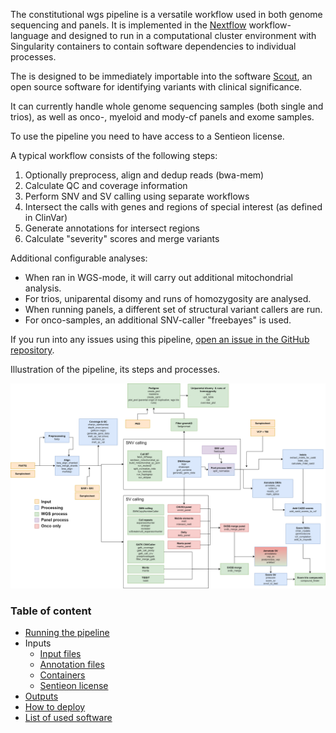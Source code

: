 The constitutional wgs pipeline is a versatile workflow used in both genome sequencing and panels. It is implemented in the [Nextflow](https://www.nextflow.io/) workflow-language and designed to run in a computational cluster environment with Singularity containers to contain software dependencies to individual processes.

The is designed to be immediately importable into the software [Scout](https://github.com/Clinical-Genomics/scout), an open source software for identifying variants with clinical significance. 

It can currently handle whole genome sequencing samples (both single and trios), as well as onco-, myeloid and mody-cf panels and exome samples.

To use the pipeline you need to have access to a Sentieon license.

A typical workflow consists of the following steps:

1. Optionally preprocess, align and dedup reads (bwa-mem)
2. Calculate QC and coverage information 
3. Perform SNV and SV calling using separate workflows
4. Intersect the calls with genes and regions of special interest (as defined in ClinVar)
5. Generate annotations for intersect regions
6. Calculate "severity" scores and merge variants

Additional configurable analyses:

* When ran in WGS-mode, it will carry out additional mitochondrial analysis.
* For trios, uniparental disomy and runs of homozygosity are analysed.
* When running panels, a different set of structural variant callers are run.
* For onco-samples, an additional SNV-caller "freebayes" is used.

If you run into any issues using this pipeline, [open an issue in the GitHub repository](https://github.com/Clinical-Genomics-Lund/nextflow_wgs/issues).

Illustration of the pipeline, its steps and processes.

![overview_img](img/wgs_overview_200.drawio.png)

### Table of content

* [Running the pipeline](running_the_pipeline.md)
* Inputs
    * [Input files](input_files.md)
    * [Annotation files](annotation_files.md)
    * [Containers](input_containers.md)
    * [Sentieon license](sentieon_license.md)
* [Outputs](outputs.md)
* [How to deploy](how_to_deploy.md)
* [List of used software](list_of_all_used_software.md)

